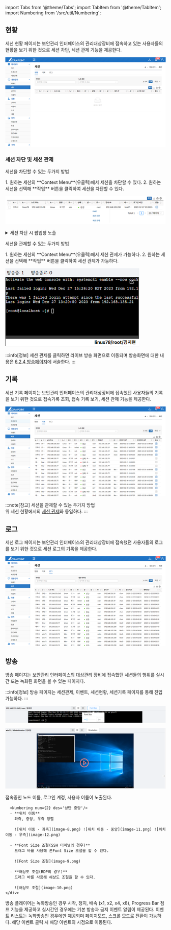 import Tabs from '@theme/Tabs';
import TabItem from '@theme/TabItem';
import Numbering from '/src/util/Numbering';

## 현황
세션 현황 페이지는 보안관리 인터페이스의 관리대상장비에 접속하고 있는 사용자들의 현황을 보기 위한 것으로 세션 차단, 세션 관제 기능을 제공한다.

![세션 현황](image.png)

### 세션 차단 및 세션 관제

<Tabs>
  <TabItem value="세션 차단" label="세션 차단" default>
  <p className='text-bold-with-margin'>세션을 차단할 수 있는 두가지 방법</p>
  1. 원하는 세션의 **Context Menu**(우클릭)에서 세션을 차단할 수 있다.
  2. 원하는 세션을 선택해 **작업** 버튼을 클릭하여 세션을 차단할 수 있다.

![세션 차단](image-5.png)  

<details>
  <summary>세션 차단 시 팝업창 노출</summary>
  <div>
    세션 차단 시 팝업창이 뜨고 **확인** 버튼 클릭 시 세션 차단이 요청된다.  

  ![세션 차단 팝업창](image-7.png)
  </div>
</details>
  </TabItem>
  <TabItem value="세션 관제" label="세션 관제">
  <p className='text-bold-with-margin'>세션을 관제할 수 있는 두가지 방법</p>
  1. 원하는 세션의 **Context Menu**(우클릭)에서 세션 관제가 가능하다.
  2. 원하는 세션을 선택해 **작업** 버튼을 클릭하여 세션 관제가 가능하다.  

  ![세션 관제](image-6.png)

  :::info[정보]
    세션 관제를 클릭하면 라이브 방송 화면으로 이동되며 방송화면에 대한 내용은 [6.2.4 방송페이지](/docs/활동감지/6.2%20세션/6.2.4%20방송%20페이지/)에 서술한다.
  :::
  </TabItem>
</Tabs>


## 기록
세션 기록 페이지는 보안관리 인터페이스의 관리대상장비에 접속했던 사용자들의 기록을 보기 위한 것으로 접속기록 조회, 접속 기록 보기, 세션 관제 기능을 제공한다.

![세션 기록](image-1.png)

:::note[참고]
<span className='text-bold-with-margin'>세션을 관제할 수 있는 두가지 방법</span>  
위 세션 현황에서의 [세션 관제](#세션-차단-및-세션-관제)와 동일하다.
:::

## 로그
세션 로그 페이지는 보안관리 인터페이스의 관리대상장비에 접속했던 사용자들의 로그를 보기 위한 것으로 세션 로그의 기록을 제공한다.

![세션 로그](image-2.png)

## 방송
방송 페이지는 보안관리 인터페이스의 대상관리 장비에 접속했던 세션들의 행위를 실시간 또는 녹화된 화면을 볼 수 있는 페이지다.  

:::info[정보]
방송 페이지는 세션관제, 이벤트, 세션현황, 세션기록 페이지를 통해 진입 가능하다.
:::

![세션 관제 - 리눅스](image-3.png)  

![세션 관제 - 윈도우](image-4.png)

<Tabs>
  <TabItem value="상단 메뉴" label="상단 메뉴">
    <div className='session-tab-container'>
      <Numbering num={1} des='상단 좌측'/>
      접속중인 노드 이름, 로그인 계정, 사용자 이름이 노출된다.  

      <Numbering num={2} des='상단 중앙'/>
      - **위치 이동**  
        좌측, 중앙, 우측 정렬  

        ![위치 이동 - 좌측](image-8.png) ![위치 이동 - 중앙](image-11.png) ![위치 이동 - 우측](image-12.png)

      - **Font Size 조절(SSH 터미널의 경우)**  
        드래그 바를 사용해 폰Font Size 조절을 할 수 있다.
        
        ![Font Size 조절](image-9.png)

      - **해상도 조절(RDP의 경우)**   
        드래그 바를 사용해 해상도 조절을 할 수 있다.

        ![해상도 조절](image-10.png)
    </div>
  </TabItem>

  <TabItem value="방송 화면" label="방송 화면">
  방송 플레이어는 녹화방송인 경우 시작, 정지, 배속 (x1, x2, x4, x8), Progress Bar 점프 기능을 제공하고 실시간인 경우에는 기본 방송과 금지 이벤트 알림이 제공된다. 

  </TabItem>

  <TabItem value="이벤트 리스트" label="이벤트 리스트">
  이벤트 리스트는 녹화방송인 경우에만 제공되며 페이지모드, 스크롤 모드로 전환이 가능하다.  
해당 이벤트 클릭 시 해당 이벤트의 시점으로 이동된다.

  </TabItem>  
</Tabs>
